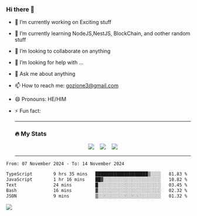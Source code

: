 ### Hi there 👋

<!--
**charlieScript/charlieScript** is a ✨ _special_ ✨ repository because its `README.md` (this file) appears on your GitHub profile.

Here are some ideas to get you started: -->

- 🔭 I’m currently working on Exciting stuff
- 🌱 I’m currently learning NodeJS,NestJS, BlockChain, and oother random stuff
- 👯 I’m looking to collaborate on anything
- 🤔 I’m looking for help with ...
- 💬 Ask me about anything
- 📫 How to reach me: gozione3@gmail.com
- 😄 Pronouns: HE/HIM
- ⚡ Fun fact:


  ---

  ### :fire: My Stats

  <div id="stats" align="center">
  <img src="http://github-readme-streak-stats.herokuapp.com?user=charlieScript&theme=dark&date_format=M%20j%5B%2C%20Y%5D" />&nbsp;&nbsp;&nbsp;
  <img src="https://github-readme-stats.vercel.app/api/top-langs/?username=charlieScript&layout=compact&theme=vision-friendly-dark"/>&nbsp;&nbsp;&nbsp;
  <img src="https://github-readme-stats.vercel.app/api?username=charlieScript&show_icons=true&theme=radical"/>
  </div>

  ---



<!--START_SECTION:waka-->

```txt
From: 07 November 2024 - To: 14 November 2024

TypeScript        9 hrs 35 mins   ████████████████████▒░░░░   81.83 %
JavaScript        1 hr 16 mins    ██▓░░░░░░░░░░░░░░░░░░░░░░   10.82 %
Text              24 mins         █░░░░░░░░░░░░░░░░░░░░░░░░   03.45 %
Bash              16 mins         ▓░░░░░░░░░░░░░░░░░░░░░░░░   02.32 %
JSON              9 mins          ▒░░░░░░░░░░░░░░░░░░░░░░░░   01.32 %
```

<!--END_SECTION:waka-->
![](https://komarev.com/ghpvc/?username=charlieScript)
